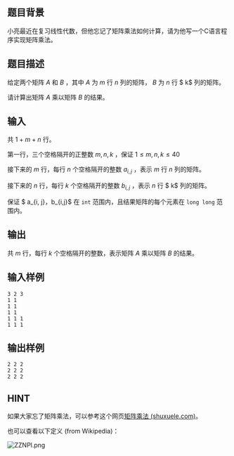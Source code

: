 ## 题目背景

小亮最近在复习线性代数，但他忘记了矩阵乘法如何计算，请为他写一个C语言程序实现矩阵乘法。

## 题目描述

给定两个矩阵 $A$ 和 $B$ ，其中 $A$ 为 $m$ 行 $n$ 列的矩阵， $B$ 为 $n$ 行 $ k$ 列的矩阵。

请计算出矩阵 $A$ 乘以矩阵 $B$ 的结果。

## 输入

共 $1+m+n$ 行。

第一行，三个空格隔开的正整数 $m,n,k$ ，保证 $1\le m,n,k\le  40$  

接下来的 $m$ 行，每行 $n$ 个空格隔开的整数 $a_{i,j}$ ，表示  $m$ 行 $n$ 列的矩阵。

接下来的 $n$ 行，每行 $k$ 个空格隔开的整数 $b_{i,j}$ ，表示  $n$ 行 $ k$ 列的矩阵。

保证 $ a\_{i, j}$，$b_{i,j}$ 在 `int` 范围内，且结果矩阵的每个元素在 `long long` 范围内。

## 输出

共 $m$ 行，每行 $k$ 个空格隔开的整数，表示矩阵 $A$ 乘以矩阵 $B$ 的结果。

## 输入样例


    3 2 3
    1 1
    1 1
    1 1
    1 1 1
    1 1 1

## 输出样例

    2 2 2 
    2 2 2 
    2 2 2

## HINT

如果大家忘了矩阵乘法，可以参考这个网页[矩阵乘法 (shuxuele.com)](https://www.shuxuele.com/algebra/matrix-multiplying.html)。

也可以查看以下定义 (from Wikipedia)：

![ZZNPl.png](https://i0.imgs.ovh/2023/11/03/ZZNPl.png)
